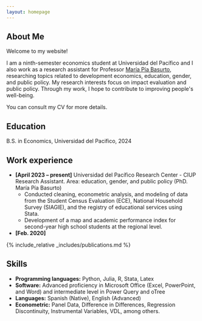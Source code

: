 ```yaml
---
layout: homepage
---
```


## About Me

Welcome to my website! 

I am a ninth-semester economics student at Universidad del Pacífico and I also work as a research assistant for Professor [María Pía Basurto](https://sites.google.com/view/maria-pia-basurto/home), researching topics related to development economics, education, gender, and public policy. My research interests focus on impact evaluation and public policy. Through my work, I hope to contribute to improving people's well-being. 

You can consult my CV for more details.

## Education 

B.S. in Economics, Universidad del Pacifico, 2024

## Work experience
- **[April 2023 – present]** Universidad del Pacífico Research Center  - CIUP <br>
Research Assistant. Area: education, gender, and public policy (PhD. María Pía Basurto)
    - Conducted cleaning, econometric analysis, and modeling of data from the Student Census Evaluation (ECE), National Household Survey (SIAGIE), and the registry of educational services using Stata.
    - Development of a map and academic performance index for second-year high school students at the regional level.
- **[Feb. 2020]**



{% include_relative _includes/publications.md %}

## Skills

- **Programming languages:** Python, Julia, R, Stata, Latex
- **Software:** Advanced proficiency in Microsoft Office (Excel, PowerPoint, and Word) and intermediate level in Power Query and oTree
- **Languages:** Spanish (Native), English (Advanced)
- **Econometric:** Panel Data, Difference in Differences, Regression Discontinuity, Instrumental Variables, VDL, among others.